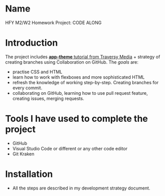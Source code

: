 # Name
HFY M2/W2 Homework Project: CODE ALONG
# Introduction
The project includes [__app-theme__ tutorial from Traversy Media](https://www.youtube.com/watch?v=qlA7dputiNc) + strategy of creating branches using Collaboration on GitHub.
The *goals* are:
* practise CSS and HTML
* learn how to work with flexboxes and more sophisticated HTML
* refresh the knowledge of working step-by-step. Creating branches for every commit.
* collaborating on GitHub, learning how to use pull request feature, creating issues, merging requests.
# Tools I have used to complete the project
* GitHub
* Visual Studio Code or different or any other code editor
* Git Kraken
# Installation
* All the steps are described in my development strategy document.

